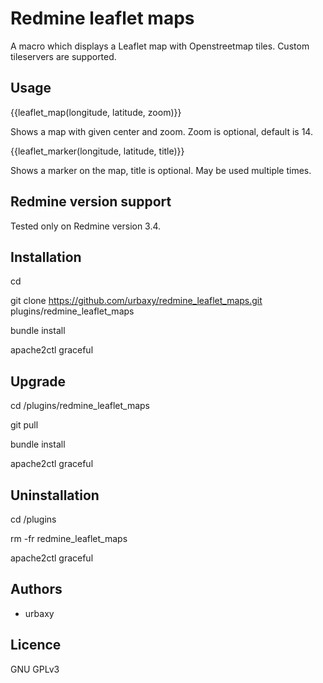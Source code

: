 # Redmine leaflet maps

A macro which displays a Leaflet map with Openstreetmap tiles. Custom tileservers are supported.

## Usage

{{leaflet_map(longitude, latitude, zoom)}}

Shows a map with given center and zoom. Zoom is optional, default is 14.


{{leaflet_marker(longitude, latitude, title)}}

Shows a marker on the map, title is optional. May be used multiple times.

## Redmine version support

Tested only on Redmine version 3.4.

## Installation

cd <redmine root>

git clone https://github.com/urbaxy/redmine_leaflet_maps.git plugins/redmine_leaflet_maps

bundle install

apache2ctl graceful

## Upgrade

cd <redmine root>/plugins/redmine_leaflet_maps

git pull

bundle install

apache2ctl graceful

## Uninstallation

cd <redmine root>/plugins

rm -fr redmine_leaflet_maps

apache2ctl graceful

## Authors

- urbaxy

## Licence

GNU GPLv3
